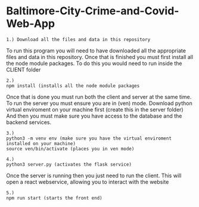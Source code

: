 # Baltimore-City-Crime-and-Covid-Web-App

    1.) Download all the files and data in this repository
To run this program you will need to have downloaded all the appropriate files and data in this repository. 
Once that is finished you must first install all the node module packages. To do this you would need to run inside the CLIENT folder
  
    2.)
    npm install (installs all the node module packages
  
Once that is done you must run both the client and server at the same time.
To run the server you must ensure you are in (ven) mode. Download python virtual enviroment on your machine first
(create this in the server folder) And then you must make sure you have access to the database and the backend services.

    3.)
    python3 -m venv env (make sure you have the virtual enviroment installed on your machine)
    source ven/bin/activate (places you in ven mode)

    4.)
    python3 server.py (activates the flask service)
  
Once the server is running then you just need to run the client.
This will open a react webservice, allowing you to interact with the website

    5.)
    npm run start (starts the front end)
  
